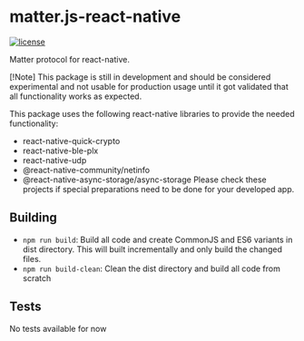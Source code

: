 # matter.js-react-native

[![license](https://img.shields.io/badge/license-Apache2-green.svg?style=flat)](https://raw.githubusercontent.com/mfucci/node-matter/master/LICENSE)

Matter protocol for react-native.

[!Note] This package is still in development and should be considered experimental and not usable for production usage until it got validated that all functionality works as expected.

This package uses the following react-native libraries to provide the needed functionality:
- react-native-quick-crypto
- react-native-ble-plx
- react-native-udp
- @react-native-community/netinfo
- @react-native-async-storage/async-storage
  Please check these projects if special preparations need to be done for your developed app.


## Building

-   `npm run build`: Build all code and create CommonJS and ES6 variants in dist directory. This will built incrementally and only build the changed files.
-   `npm run build-clean`: Clean the dist directory and build all code from scratch

## Tests

No tests available for now
